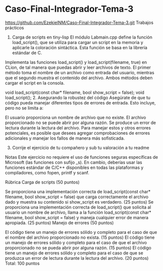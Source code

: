 # Caso-Final-Integrador-Tema-3
https://github.com/EzekielNM/Caso-Final-Integrador-Tema-3.git
Trabajos prácticos
1. Carga de scripts en tiny-lisp
El módulo Labmain.cpp define la función load_script(), que se utiliza para cargar un script en la memoria y aplicarle la coloración sintáctica. Esta función se basa en la librería estándar de C.

Implementa las funciones load_script() y load_script(filename, true) en CLion, de tal manera que puedas abrir y leer archivos de texto. El primer método toma el nombre de un archivo como entrada del usuario, mientras que el segundo muestra el contenido del archivo. Ambos métodos deben cargar el script en la consola.

void load_script(const char* filename, bool show_script = false);
void load_script();
2. Asegurando la robustez del código
Asegúrate de que tu código pueda manejar diferentes tipos de errores de entrada. Esto incluye, pero no se limita a:

El usuario proporciona un nombre de archivo que no existe.
El archivo proporcionado no se puede abrir por alguna razón.
Se produce un error de lectura durante la lectura del archivo.
Para manejar estos y otros errores potenciales, es posible que desees agregar comprobaciones de errores adicionales y manejar los fallos de manera más sofisticada.



3. Corrije el ejercicio de tu compañero y sub tu valoración a tu readme

Notas
Este ejercicio no requiere el uso de funciones seguras específicas de Microsoft (las funciones con sufijo _s). En cambio, deberías usar las funciones estándar de C/C++ disponibles en todas las plataformas y compiladores, como fopen, printf y scanf.


Rúbrica
Carga de scripts (50 puntos)

Se proporciona una implementación correcta de load_script(const char* filename, bool show_script = false) que carga correctamente el archivo dado y muestra su contenido si show_script es verdadero. (25 puntos)
Se proporciona una implementación correcta de load_script() que solicita al usuario un nombre de archivo, llama a la función load_script(const char* filename, bool show_script = false) y maneja cualquier error de manera apropiada. (25 puntos)
Manejo de errores (50 puntos)

El código tiene un manejo de errores sólido y completo para el caso de que el nombre del archivo proporcionado no exista. (15 puntos)
El código tiene un manejo de errores sólido y completo para el caso de que el archivo proporcionado no se pueda abrir por alguna razón. (15 puntos)
El código tiene un manejo de errores sólido y completo para el caso de que se produzca un error de lectura durante la lectura del archivo. (20 puntos)
Total: 100 puntos
